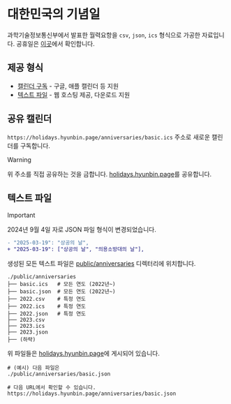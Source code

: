 # 대한민국의 기념일

과학기술정보통신부에서 발표한 월력요항을 `csv`, `json`, `ics` 형식으로 가공한 자료입니다. 공휴일은 [이곳]에서 확인합니다.

[이곳]: README.md

## 제공 형식

- [캘린더 구독] - 구글, 애플 캘린더 등 지원
- [텍스트 파일] - 웹 호스팅 제공, 다운로드 지원

[캘린더 구독]: #공유-캘린더
[텍스트 파일]: #텍스트-파일

## 공유 캘린더

`https://holidays.hyunbin.page/anniversaries/basic.ics` 주소로 새로운 캘린더를 구독합니다.

> [!WARNING]
> 위 주소를 직접 공유하는 것을 금합니다. [holidays.hyunbin.page]를 공유합니다.

[holidays.hyunbin.page]: https://holidays.hyunbin.page/

## 텍스트 파일

> [!IMPORTANT]  
> 2024년 9월 4일 자로 JSON 파일 형식이 변경되었습니다.

```diff
- "2025-03-19": "상공의 날",
+ "2025-03-19": ["상공의 날", "의용소방대의 날"],
```

생성된 모든 텍스트 파일은 [public/anniversaries](/public/anniversaries) 디렉터리에 위치합니다.

```
./public/anniversaries
├── basic.ics   # 모든 연도 (2022년~)
├── basic.json  # 모든 연도 (2022년~)
├── 2022.csv    # 특정 연도
├── 2022.ics    # 특정 연도
├── 2022.json   # 특정 연도
├── 2023.csv
├── 2023.ics
├── 2023.json
├── (하략)
```

위 파일들은 [holidays.hyunbin.page]에 게시되어 있습니다.

```
# (예시) 다음 파일은
./public/anniversaries/basic.json

# 다음 URL에서 확인할 수 있습니다.
https://holidays.hyunbin.page/anniversaries/basic.json
```
